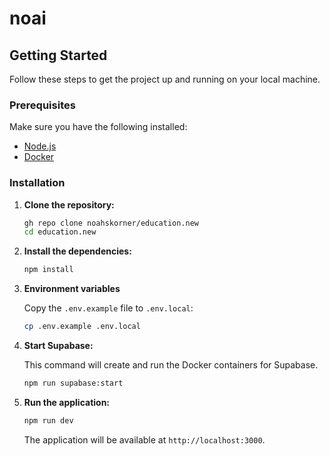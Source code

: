 # noai

## Getting Started

Follow these steps to get the project up and running on your local machine.

### Prerequisites

Make sure you have the following installed:

- [Node.js](https://nodejs.org/)
- [Docker](https://www.docker.com/)

### Installation

1. **Clone the repository:**

   ```sh
   gh repo clone noahskorner/education.new
   cd education.new
   ```

2. **Install the dependencies:**

   ```sh
   npm install
   ```

3. **Environment variables**

   Copy the `.env.example` file to `.env.local`:

   ```sh
   cp .env.example .env.local
   ```

4. **Start Supabase:**

   This command will create and run the Docker containers for Supabase.

   ```sh
   npm run supabase:start
   ```

5. **Run the application:**

   ```sh
   npm run dev
   ```

   The application will be available at `http://localhost:3000`.
